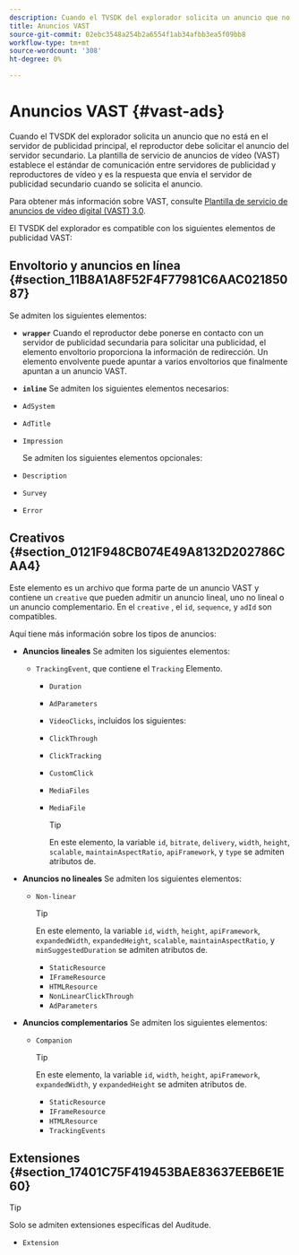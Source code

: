 ```yaml
---
description: Cuando el TVSDK del explorador solicita un anuncio que no está en el servidor de publicidad principal, el reproductor debe solicitar el anuncio del servidor secundario. La plantilla de servicio de anuncios de vídeo (VAST) establece el estándar de comunicación entre servidores de publicidad y reproductores de vídeo y es la respuesta que envía el servidor de publicidad secundario cuando se solicita el anuncio.
title: Anuncios VAST
source-git-commit: 02ebc3548a254b2a6554f1ab34afbb3ea5f09bb8
workflow-type: tm+mt
source-wordcount: '308'
ht-degree: 0%

---
```


# Anuncios VAST {#vast-ads}

Cuando el TVSDK del explorador solicita un anuncio que no está en el servidor de publicidad principal, el reproductor debe solicitar el anuncio del servidor secundario. La plantilla de servicio de anuncios de vídeo (VAST) establece el estándar de comunicación entre servidores de publicidad y reproductores de vídeo y es la respuesta que envía el servidor de publicidad secundario cuando se solicita el anuncio.

Para obtener más información sobre VAST, consulte [Plantilla de servicio de anuncios de vídeo digital (VAST) 3.0](https://www.iab.com/wp-content/uploads/2015/06/VASTv3_0.pdf).

El TVSDK del explorador es compatible con los siguientes elementos de publicidad VAST:

## Envoltorio y anuncios en línea {#section_11B8A1A8F52F4F77981C6AAC02185087}

Se admiten los siguientes elementos:

* **`wrapper`** Cuando el reproductor debe ponerse en contacto con un servidor de publicidad secundaria para solicitar una publicidad, el elemento envoltorio proporciona la información de redirección. Un elemento envolvente puede apuntar a varios envoltorios que finalmente apuntan a un anuncio VAST.

* **`inline`** Se admiten los siguientes elementos necesarios:

* `AdSystem`
* `AdTitle`
* `Impression`

  Se admiten los siguientes elementos opcionales:

* `Description`
* `Survey`
* `Error`

## Creativos {#section_0121F948CB074E49A8132D202786CAA4}

Este elemento es un archivo que forma parte de un anuncio VAST y contiene un `creative` que pueden admitir un anuncio lineal, uno no lineal o un anuncio complementario. En el `creative` , el `id`, `sequence`, y `adId` son compatibles.

Aquí tiene más información sobre los tipos de anuncios:

* **Anuncios lineales** Se admiten los siguientes elementos:

   * `TrackingEvent`, que contiene el `Tracking` Elemento.
      * `Duration`
      * `AdParameters`
      * `VideoClicks`, incluidos los siguientes:

      * `ClickThrough`
      * `ClickTracking`
      * `CustomClick`

      * `MediaFiles`

      * `MediaFile`

        >[!TIP]
        >
        >En este elemento, la variable `id`, `bitrate`, `delivery`, `width`, `height`, `scalable`, `maintainAspectRatio`, `apiFramework`, y `type` se admiten atributos de.

* **Anuncios no lineales** Se admiten los siguientes elementos:

   * `Non-linear`

     >[!TIP]
     >
     >En este elemento, la variable `id`, `width`, `height`, `apiFramework`, `expandedWidth`, `expandedHeight`, `scalable`, `maintainAspectRatio`, y `minSuggestedDuration` se admiten atributos de.

      * `StaticResource`
      * `IFrameResource`
      * `HTMLResource`
      * `NonLinearClickThrough`
      * `AdParameters`

* **Anuncios complementarios** Se admiten los siguientes elementos:

   * `Companion`

     >[!TIP]
     >
     >En este elemento, la variable `id`, `width`, `height`, `apiFramework`, `expandedWidth`, y `expandedHeight` se admiten atributos de.

      * `StaticResource`
      * `IFrameResource`
      * `HTMLResource`
      * `TrackingEvents`

## Extensiones {#section_17401C75F419453BAE83637EEB6E1E60}

>[!TIP]
>
>Solo se admiten extensiones específicas del Auditude.

* `Extension`
